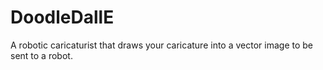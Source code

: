 # DoodleDallE
A robotic caricaturist that draws your caricature into a vector image to be sent to a robot.
